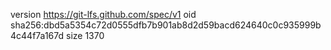 version https://git-lfs.github.com/spec/v1
oid sha256:dbd5a5354c72d0555dfb7b901ab8d2d59bacd624640c0c935999b4c44f7a167d
size 1370
